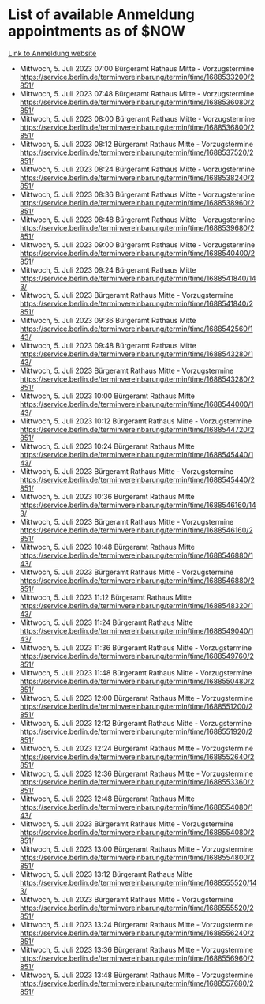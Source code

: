 # List of available Anmeldung appointments as of $NOW
[Link to Anmeldung website](https://service.berlin.de/terminvereinbarung/termin/tag.php?termin=1&anliegen[]=120686&dienstleisterlist=122210,122217,327316,122219,327312,122227,327314,122231,327346,122243,327348,122254,122252,329742,122260,329745,122262,329748,122271,327278,122273,327274,122277,327276,330436,122280,327294,122282,327290,122284,327292,122291,327270,122285,327266,122286,327264,122296,327268,150230,329760,122297,327286,122294,327284,122312,329763,122314,329775,122304,327330,122311,327334,122309,327332,317869,122281,327352,122279,329772,122283,122276,327324,122274,327326,122267,329766,122246,327318,122251,327320,122257,327322,122208,327298,122226,327300&herkunft=http%3A%2F%2Fservice.berlin.de%2Fdienstleistung%2F120686%2F)
- Mittwoch, 5. Juli 2023 07:00 Bürgeramt Rathaus Mitte - Vorzugstermine https://service.berlin.de/terminvereinbarung/termin/time/1688533200/2851/
- Mittwoch, 5. Juli 2023 07:48 Bürgeramt Rathaus Mitte - Vorzugstermine https://service.berlin.de/terminvereinbarung/termin/time/1688536080/2851/
- Mittwoch, 5. Juli 2023 08:00 Bürgeramt Rathaus Mitte - Vorzugstermine https://service.berlin.de/terminvereinbarung/termin/time/1688536800/2851/
- Mittwoch, 5. Juli 2023 08:12 Bürgeramt Rathaus Mitte - Vorzugstermine https://service.berlin.de/terminvereinbarung/termin/time/1688537520/2851/
- Mittwoch, 5. Juli 2023 08:24 Bürgeramt Rathaus Mitte - Vorzugstermine https://service.berlin.de/terminvereinbarung/termin/time/1688538240/2851/
- Mittwoch, 5. Juli 2023 08:36 Bürgeramt Rathaus Mitte - Vorzugstermine https://service.berlin.de/terminvereinbarung/termin/time/1688538960/2851/
- Mittwoch, 5. Juli 2023 08:48 Bürgeramt Rathaus Mitte - Vorzugstermine https://service.berlin.de/terminvereinbarung/termin/time/1688539680/2851/
- Mittwoch, 5. Juli 2023 09:00 Bürgeramt Rathaus Mitte - Vorzugstermine https://service.berlin.de/terminvereinbarung/termin/time/1688540400/2851/
- Mittwoch, 5. Juli 2023 09:24 Bürgeramt Rathaus Mitte https://service.berlin.de/terminvereinbarung/termin/time/1688541840/143/
- Mittwoch, 5. Juli 2023  Bürgeramt Rathaus Mitte - Vorzugstermine https://service.berlin.de/terminvereinbarung/termin/time/1688541840/2851/
- Mittwoch, 5. Juli 2023 09:36 Bürgeramt Rathaus Mitte https://service.berlin.de/terminvereinbarung/termin/time/1688542560/143/
- Mittwoch, 5. Juli 2023 09:48 Bürgeramt Rathaus Mitte https://service.berlin.de/terminvereinbarung/termin/time/1688543280/143/
- Mittwoch, 5. Juli 2023  Bürgeramt Rathaus Mitte - Vorzugstermine https://service.berlin.de/terminvereinbarung/termin/time/1688543280/2851/
- Mittwoch, 5. Juli 2023 10:00 Bürgeramt Rathaus Mitte https://service.berlin.de/terminvereinbarung/termin/time/1688544000/143/
- Mittwoch, 5. Juli 2023 10:12 Bürgeramt Rathaus Mitte - Vorzugstermine https://service.berlin.de/terminvereinbarung/termin/time/1688544720/2851/
- Mittwoch, 5. Juli 2023 10:24 Bürgeramt Rathaus Mitte https://service.berlin.de/terminvereinbarung/termin/time/1688545440/143/
- Mittwoch, 5. Juli 2023  Bürgeramt Rathaus Mitte - Vorzugstermine https://service.berlin.de/terminvereinbarung/termin/time/1688545440/2851/
- Mittwoch, 5. Juli 2023 10:36 Bürgeramt Rathaus Mitte https://service.berlin.de/terminvereinbarung/termin/time/1688546160/143/
- Mittwoch, 5. Juli 2023  Bürgeramt Rathaus Mitte - Vorzugstermine https://service.berlin.de/terminvereinbarung/termin/time/1688546160/2851/
- Mittwoch, 5. Juli 2023 10:48 Bürgeramt Rathaus Mitte https://service.berlin.de/terminvereinbarung/termin/time/1688546880/143/
- Mittwoch, 5. Juli 2023  Bürgeramt Rathaus Mitte - Vorzugstermine https://service.berlin.de/terminvereinbarung/termin/time/1688546880/2851/
- Mittwoch, 5. Juli 2023 11:12 Bürgeramt Rathaus Mitte https://service.berlin.de/terminvereinbarung/termin/time/1688548320/143/
- Mittwoch, 5. Juli 2023 11:24 Bürgeramt Rathaus Mitte https://service.berlin.de/terminvereinbarung/termin/time/1688549040/143/
- Mittwoch, 5. Juli 2023 11:36 Bürgeramt Rathaus Mitte - Vorzugstermine https://service.berlin.de/terminvereinbarung/termin/time/1688549760/2851/
- Mittwoch, 5. Juli 2023 11:48 Bürgeramt Rathaus Mitte - Vorzugstermine https://service.berlin.de/terminvereinbarung/termin/time/1688550480/2851/
- Mittwoch, 5. Juli 2023 12:00 Bürgeramt Rathaus Mitte - Vorzugstermine https://service.berlin.de/terminvereinbarung/termin/time/1688551200/2851/
- Mittwoch, 5. Juli 2023 12:12 Bürgeramt Rathaus Mitte - Vorzugstermine https://service.berlin.de/terminvereinbarung/termin/time/1688551920/2851/
- Mittwoch, 5. Juli 2023 12:24 Bürgeramt Rathaus Mitte - Vorzugstermine https://service.berlin.de/terminvereinbarung/termin/time/1688552640/2851/
- Mittwoch, 5. Juli 2023 12:36 Bürgeramt Rathaus Mitte - Vorzugstermine https://service.berlin.de/terminvereinbarung/termin/time/1688553360/2851/
- Mittwoch, 5. Juli 2023 12:48 Bürgeramt Rathaus Mitte https://service.berlin.de/terminvereinbarung/termin/time/1688554080/143/
- Mittwoch, 5. Juli 2023  Bürgeramt Rathaus Mitte - Vorzugstermine https://service.berlin.de/terminvereinbarung/termin/time/1688554080/2851/
- Mittwoch, 5. Juli 2023 13:00 Bürgeramt Rathaus Mitte - Vorzugstermine https://service.berlin.de/terminvereinbarung/termin/time/1688554800/2851/
- Mittwoch, 5. Juli 2023 13:12 Bürgeramt Rathaus Mitte https://service.berlin.de/terminvereinbarung/termin/time/1688555520/143/
- Mittwoch, 5. Juli 2023  Bürgeramt Rathaus Mitte - Vorzugstermine https://service.berlin.de/terminvereinbarung/termin/time/1688555520/2851/
- Mittwoch, 5. Juli 2023 13:24 Bürgeramt Rathaus Mitte - Vorzugstermine https://service.berlin.de/terminvereinbarung/termin/time/1688556240/2851/
- Mittwoch, 5. Juli 2023 13:36 Bürgeramt Rathaus Mitte - Vorzugstermine https://service.berlin.de/terminvereinbarung/termin/time/1688556960/2851/
- Mittwoch, 5. Juli 2023 13:48 Bürgeramt Rathaus Mitte - Vorzugstermine https://service.berlin.de/terminvereinbarung/termin/time/1688557680/2851/
